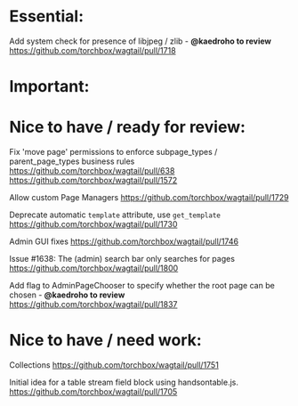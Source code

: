 Essential:
==========

Add system check for presence of libjpeg / zlib - **@kaedroho to review**
https://github.com/torchbox/wagtail/pull/1718

Important:
==========

Nice to have / ready for review:
================================

Fix 'move page' permissions to enforce subpage_types / parent_page_types business rules
https://github.com/torchbox/wagtail/pull/638
https://github.com/torchbox/wagtail/pull/1572

Allow custom Page Managers
https://github.com/torchbox/wagtail/pull/1729

Deprecate automatic `template` attribute, use `get_template`
https://github.com/torchbox/wagtail/pull/1730

Admin GUI fixes
https://github.com/torchbox/wagtail/pull/1746

Issue #1638: The (admin) search bar only searches for pages
https://github.com/torchbox/wagtail/pull/1800

Add flag to AdminPageChooser to specify whether the root page can be chosen - **@kaedroho to review**
https://github.com/torchbox/wagtail/pull/1837

Nice to have / need work:
=========================

Collections
https://github.com/torchbox/wagtail/pull/1751

Initial idea for a table stream field block using handsontable.js.
https://github.com/torchbox/wagtail/pull/1705
